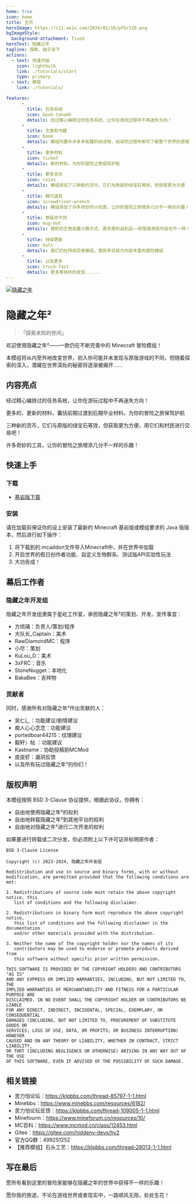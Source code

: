 ```yaml
---
home: true
icon: home
title: 主页
heroImage: https://s11.ax1x.com/2024/02/16/pFGrIZ8.png
bgImageStyle:
  background-attachment: fixed
heroText: 隐藏之年
tagline: 探索，始于足下
actions:
  - text: 快速开始
    icon: lightbulb
    link: ./tutorials/start
    type: primary
  - text: 教程
    link: ./tutorials/

features:
      -
        title: 任务系统
        icon: book-tanakh
        details: 经过精心编排过的任务系统，让你在游玩过程中不再迷失方向！   
      -
        title: 文章和书籍
        icon: book
        details: 模组内置许许多多有趣的阅读物，阅读的过程中即可了解整个世界的逻辑
      -
        title: 更多材料
        icon: ticket
        details: 新的材料，为你的冒险之旅保驾护航
      -
        title: 更多货币
        icon: coins
        details: 模组添加了三种新的货币，它们与原版的绿宝石等效，但获取更为方便
      -
        title: 精巧道具
        icon: screwdriver-wrench
        details: 模组添加了许多奇妙的小玩意，让你的冒险之旅增添几分不一样的乐趣！ 
      -
        title: 原版亦不同
        icon: mug-hot
        details: 随机的生物血量计算方式、更丰厚的战利品——即使是原版内容也不一样！
      -
        title: 持续更新
        icon: bolt
        details: 我们仍在持续完善模组，使其早日成为内容丰富的冒险模组
      -
        title: 以及更多
        icon: truck-fast
        details: 更多等待你的发现......
---
```


[![隐藏之年](https://s11.ax1x.com/2024/02/16/pFGrHiQ.png)](https://imgse.com/i/pFGrHiQ)

# 隐藏之年²
> 「探索未知的世间」

欢迎使用隐藏之年²——一款仍在不断完善中的 Minecraft 冒险模组！

本模组将从内至外地改变世界，初入你可能并未发现与原版游戏的不同，但随着探索的深入，潜藏在世界深处的秘密将逐渐被揭开……

## 内容亮点

<!-- Need Picture -->
经过精心编排过的任务系统，让你在游玩过程中不再迷失方向！
<!-- Need Picture -->
更多的、更新的材料，囊括前期过渡到后期毕业材料，为你的冒险之旅保驾护航
<!-- Need Picture -->
三种新的货币，它们与原版的绿宝石等效，但获取更为方便，用它们和村民进行交易吧！
<!-- Need Picture -->
许多奇妙的工具，让你的冒险之旅增添几分不一样的乐趣！

## 快速上手
### 下载
- [基岩版下载](https://pan.huang1111.cn/s/N6m8H1)

### 安装
请在加载前保证你的设上安装了最新的 Minecraft 基岩版或模组要求的 Java 版版本，然后进行如下操作：

1. 将下载到的.mcaddon文件导入Minecraft中，并在世界中加载
2. 开启世界的假日创作者功能、自定义生物群系、测试版API实验性玩法
3. 大功告成！

## 幕后工作者
### 隐藏之年开发组
隐藏之年开发组隶属于星屹工作室，承担隐藏之年²的策划、开发、宣传事宜：

- 方琉璃：负责人/策划/程序
- 大队长\_Captain：美术
- RawDiamondMC：程序
- 小尽：策划
- KuLou_D：美术
- 3xFRC：音乐
- StoneNugget：本地化
- BakaBee：吉祥物

### 贡献者
同时，感谢所有对隐藏之年²作出贡献的人：

- 吴仁辶：功能建议/剧情建议
- 痴人心心念念：功能建议
- portedboar44215：纹理建议
- 毅轩氵帖 ：功能建议
- Kastname：协助投稿到MCMod
- 皮皮虾：漏洞反馈
- 以及所有玩过隐藏之年²的你们！

## 版权声明

本模组按照 BSD 3-Clause 协议提供，根据此协议，你拥有：

- 自由地使用隐藏之年²的权利
- 自由地转载隐藏之年²到其他平台的权利
- 自由地对隐藏之年²进行二次开发的权利

如果要进行转载或二次分发，你必须附上以下许可证并标明原作者：

```
BSD 3-Clause License

Copyright (c) 2023-2024, 隐藏之年开发组

Redistribution and use in source and binary forms, with or without
modification, are permitted provided that the following conditions are met:

1. Redistributions of source code must retain the above copyright notice, this
   list of conditions and the following disclaimer.

2. Redistributions in binary form must reproduce the above copyright notice,
   this list of conditions and the following disclaimer in the documentation
   and/or other materials provided with the distribution.

3. Neither the name of the copyright holder nor the names of its
   contributors may be used to endorse or promote products derived from
   this software without specific prior written permission.

THIS SOFTWARE IS PROVIDED BY THE COPYRIGHT HOLDERS AND CONTRIBUTORS "AS IS"
AND ANY EXPRESS OR IMPLIED WARRANTIES, INCLUDING, BUT NOT LIMITED TO, THE
IMPLIED WARRANTIES OF MERCHANTABILITY AND FITNESS FOR A PARTICULAR PURPOSE ARE
DISCLAIMED. IN NO EVENT SHALL THE COPYRIGHT HOLDER OR CONTRIBUTORS BE LIABLE
FOR ANY DIRECT, INDIRECT, INCIDENTAL, SPECIAL, EXEMPLARY, OR CONSEQUENTIAL
DAMAGES (INCLUDING, BUT NOT LIMITED TO, PROCUREMENT OF SUBSTITUTE GOODS OR
SERVICES; LOSS OF USE, DATA, OR PROFITS; OR BUSINESS INTERRUPTION) HOWEVER
CAUSED AND ON ANY THEORY OF LIABILITY, WHETHER IN CONTRACT, STRICT LIABILITY,
OR TORT (INCLUDING NEGLIGENCE OR OTHERWISE) ARISING IN ANY WAY OUT OF THE USE
OF THIS SOFTWARE, EVEN IF ADVISED OF THE POSSIBILITY OF SUCH DAMAGE.
```

## 相关链接
- 苦力怕论坛：https://klpbbs.com/thread-85797-1-1.html
- Minebbs：https://www.minebbs.com/resources/6182/
- 苦力怕论坛反馈：https://klpbbs.com/thread-109005-1-1.html
- Minefourm：https://www.mineforum.cn/resources/10/
- MC百科：https://www.mcmod.cn/class/12453.html
- Gitee：https://gitee.com/hiddeny-devs/hy2
- 官方QQ群：499251252
- 【推荐模组】石头工艺：https://klpbbs.com/thread-28013-1-1.html

## 写在最后
愿所有看到这里的冒险家能够在隐藏之年的世界中获得不一样的乐趣！

愿你我的旅途，不论在游戏世界或者现实中，一路顺风无阻，处处生花！

